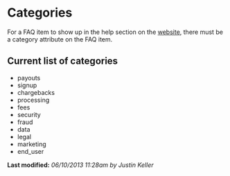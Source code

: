 Categories
==========

For a FAQ item to show up in the help section on the [website](https://www.balancedpayments.com/help), there must be a category attribute on the FAQ item.

Current list of categories
--------------------------

+ payouts
+ signup
+ chargebacks
+ processing
+ fees
+ security
+ fraud
+ data
+ legal
+ marketing
+ end_user

**Last modified:** *06/10/2013 11:28am by Justin Keller*